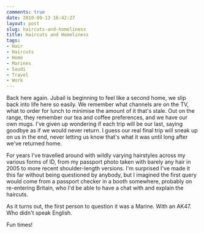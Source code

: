 ```yaml
---
comments: true
date: 2010-09-13 16:42:27
layout: post
slug: haircuts-and-homeliness
title: Haircuts and Homeliness
tags:
- Hair
- Haircuts
- Home
- Marines
- Saudi
- Travel
- Work
---
```


Back here again.  Jubail is beginning to feel like a second home, we slip back into life here so easily.  We remember what channels are on the TV, what to order for lunch to minimise the amount of it that's stale.  Out on the range, they remember our tea and coffee preferences, and we have our own mugs.
I've given up wondering if each trip will be our last, saying goodbye as if we would never return.  I guess our real final trip will sneak up on us in the end, never letting us know that's what it was until long after we've returned home.
  

For years I've travelled around with wildly varying hairstyles across my various forms of ID, from my passport photo taken with barely any hair in 2005 to more recent shoulder-length versions.  I'm surprised I've made it this far without being questioned by anybody, but I imagined the first query would come from a passport checker in a booth somewhere, probably on re-entering Britain, who I'd be able to have a chat with and explain the haircuts.

As it turns out, the first person to question it was a Marine.  With an AK47.  Who didn't speak English.

Fun times!
